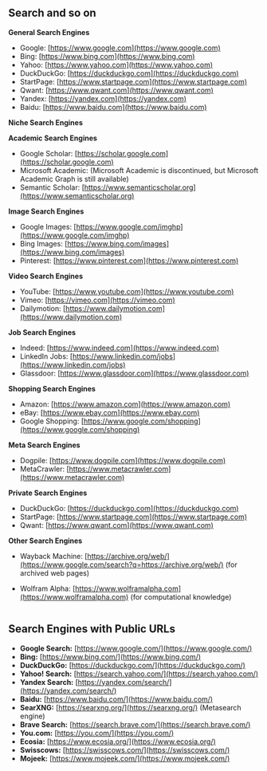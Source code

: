 ## Search and so on

**General Search Engines**

* Google: [https://www.google.com](https://www.google.com)
* Bing: [https://www.bing.com](https://www.bing.com)
* Yahoo: [https://www.yahoo.com](https://www.yahoo.com)
* DuckDuckGo: [https://duckduckgo.com](https://duckduckgo.com)
* StartPage: [https://www.startpage.com](https://www.startpage.com)
* Qwant: [https://www.qwant.com](https://www.qwant.com)
* Yandex: [https://yandex.com](https://yandex.com)
* Baidu: [https://www.baidu.com](https://www.baidu.com)

**Niche Search Engines**

**Academic Search Engines**

* Google Scholar: [https://scholar.google.com](https://scholar.google.com)
* Microsoft Academic: (Microsoft Academic is discontinued, but Microsoft Academic Graph is still available)
* Semantic Scholar: [https://www.semanticscholar.org](https://www.semanticscholar.org)

**Image Search Engines**

* Google Images: [https://www.google.com/imghp](https://www.google.com/imghp)
* Bing Images: [https://www.bing.com/images](https://www.bing.com/images)
* Pinterest: [https://www.pinterest.com](https://www.pinterest.com)

**Video Search Engines**

* YouTube: [https://www.youtube.com](https://www.youtube.com)
* Vimeo: [https://vimeo.com](https://vimeo.com)
* Dailymotion: [https://www.dailymotion.com](https://www.dailymotion.com)

**Job Search Engines**

* Indeed: [https://www.indeed.com](https://www.indeed.com)
* LinkedIn Jobs: [https://www.linkedin.com/jobs](https://www.linkedin.com/jobs)
* Glassdoor: [https://www.glassdoor.com](https://www.glassdoor.com)

**Shopping Search Engines**

* Amazon: [https://www.amazon.com](https://www.amazon.com)
* eBay: [https://www.ebay.com](https://www.ebay.com)
* Google Shopping: [https://www.google.com/shopping](https://www.google.com/shopping)

**Meta Search Engines**

* Dogpile: [https://www.dogpile.com](https://www.dogpile.com)
* MetaCrawler: [https://www.metacrawler.com](https://www.metacrawler.com)

**Private Search Engines**

* DuckDuckGo: [https://duckduckgo.com](https://duckduckgo.com)
* StartPage: [https://www.startpage.com](https://www.startpage.com)
* Qwant: [https://www.qwant.com](https://www.qwant.com)

**Other Search Engines**

* Wayback Machine: [https://archive.org/web/](https://www.google.com/search?q=https://archive.org/web/) (for archived web pages)
* Wolfram Alpha: [https://www.wolframalpha.com](https://www.wolframalpha.com) (for computational knowledge)

  ```
## Search Engines with Public URLs

-   **Google Search:** [https://www.google.com/](https://www.google.com/)
-   **Bing:** [https://www.bing.com/](https://www.bing.com/)
-   **DuckDuckGo:** [https://duckduckgo.com/](https://duckduckgo.com/)
-   **Yahoo! Search:** [https://search.yahoo.com/](https://search.yahoo.com/)
-   **Yandex Search:** [https://yandex.com/search/](https://yandex.com/search/)
-   **Baidu:** [https://www.baidu.com/](https://www.baidu.com/)
-   **SearXNG:** [https://searxng.org/](https://searxng.org/) (Metasearch engine)
-   **Brave Search:** [https://search.brave.com/](https://search.brave.com/)
-   **You.com:** [https://you.com/](https://you.com/)
-   **Ecosia:** [https://www.ecosia.org/](https://www.ecosia.org/)
-   **Swisscows:** [https://swisscows.com/](https://swisscows.com/)
-   **Mojeek:** [https://www.mojeek.com/](https://www.mojeek.com/)

